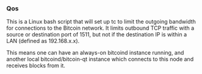 ### Qos ###

This is a Linux bash script that will set up tc to limit the outgoing bandwidth for connections to the Bitcoin network. It limits outbound TCP traffic with a source or destination port of 1511, but not if the destination IP is within a LAN (defined as 192.168.x.x).

This means one can have an always-on bitcoind instance running, and another local bitcoind/bitcoin-qt instance which connects to this node and receives blocks from it.
